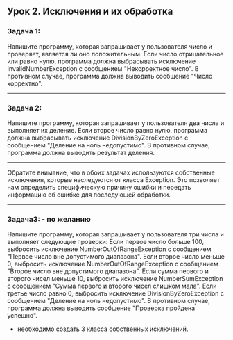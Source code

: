 ## Урок 2. Исключения и их обработка
### Задача 1: 
Напишите программу, которая запрашивает у пользователя число и проверяет, является ли оно положительным. Если число отрицательное или равно нулю, программа должна выбрасывать исключение InvalidNumberException с сообщением "Некорректное число". В противном случае, программа должна выводить сообщение "Число корректно".
________________________________________
### Задача 2:
Напишите программу, которая запрашивает у пользователя два числа и выполняет их деление. Если второе число равно нулю, программа должна выбрасывать исключение DivisionByZeroException с сообщением "Деление на ноль недопустимо". В противном случае, программа должна выводить результат деления.
________________________________________
Обратите внимание, что в обоих задачах используются собственные исключения, которые наследуются от класса Exception. Это позволяет нам определить специфическую причину ошибки и передать информацию об ошибке для последующей обработки.
________________________________________
### Задача3: - по желанию
Напишите программу, которая запрашивает у пользователя три числа и выполняет следующие проверки:
Если первое число больше 100, выбросить исключение NumberOutOfRangeException с сообщением "Первое число вне допустимого диапазона".
Если второе число меньше 0, выбросить исключение NumberOutOfRangeException с сообщением "Второе число вне допустимого диапазона".
Если сумма первого и второго чисел меньше 10, выбросить исключение NumberSumException с сообщением "Сумма первого и второго чисел слишком мала".
Если третье число равно 0, выбросить исключение DivisionByZeroException с сообщением "Деление на ноль недопустимо".
В противном случае, программа должна выводить сообщение "Проверка пройдена успешно".
- необходимо создать 3 класса собственных исключений.
